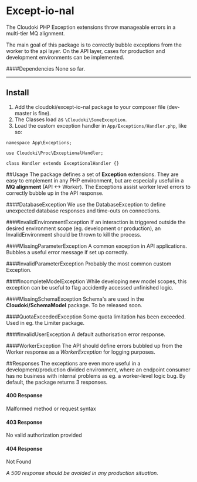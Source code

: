 # Except-io-nal

The Cloudoki PHP Exception extensions throw manageable errors in a multi-tier MQ alignment.

The main goal of this package is to correctly bubble exceptions from the worker to the api layer.
On the API layer, cases for production and development environments can be implemented.
 

####Dependencies
None so far.

---

## Install

1. Add the cloudoki/except-io-nal package to your composer file (dev-master is fine).
1. The Classes load as `\Cloudoki\SomeException`.
1. Load the custom exception handler in `App/Exceptions/Handler.php`, like so:

```
namespace App\Exceptions;

use Cloudoki\Proc\ExceptionalHandler;

class Handler extends ExceptionalHandler {}
```

##Usage
The package defines a set of **Exception** extensions. They are easy to emplement in any PHP environment, but are especially useful in a **MQ alignment** (API <-> Worker).
The Exceptions assist worker level errors to correctly bubble up in the API response.

####DatabaseException
We use the DatabaseException to define unexpected database responses and time-outs on connections.

####InvalidEnvironmentException
If an interaction is triggered outside the desired environment scope (eg. development or production), an InvalidEnvironment should be thrown to kill the process.

####MissingParameterException
A common exception in API applications. Bubbles a useful error message if set up correctly.

####InvalidParameterException
Probably the most common custom Exception.

####IncompleteModelException
While developing new model scopes, this exception can be useful to flag accidently accessed unfinished logic.

####MissingSchemaException
Schema's are used in the **Cloudoki/SchemaModel** package. To be released soon.

####QuotaExceededException
Some quota limitation has been exceeded. Used in eg. the Limiter package. 

####InvalidUserException
A default authorisation error response.

####WorkerException
The API should define errors bubbled up from the Worker response as a *WorkerException* for logging purposes. 


##Responses
The exceptions are even more useful in a development/production divided environment, where an endpoint consumer has no business with internal problems as eg. a worker-level logic bug.
By default, the package returns 3 responses.

#### 400 Response
Malformed method or request syntax

#### 403 Response
No valid authorization provided

#### 404 Response
Not Found

*A 500 response should be avoided in any production situation.*